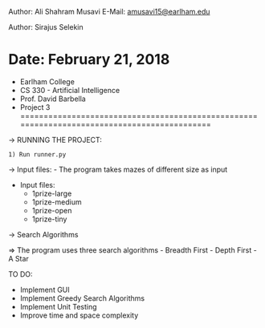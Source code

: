 

Author: Ali Shahram Musavi
E-Mail: amusavi15@earlham.edu

Author: Sirajus Selekin


Date: February 21, 2018
============================================================================================
* Earlham College
* CS 330 - Artificial Intelligence
* Prof. David Barbella
* Project 3
============================================================================================

-> RUNNING THE PROJECT:

    1) Run runner.py

-> Input files:
	- The program takes mazes of different size as input
  - Input files:
    - 1prize-large
    - 1prize-medium
    - 1prize-open
    - 1prize-tiny
    
 
-> Search Algorithms

  => The program uses three search algorithms
    - Breadth First
    - Depth First
    - A Star 
    
TO DO:
- Implement GUI 
- Implement Greedy Search Algorithms
- Implement Unit Testing
- Improve time and space complexity
